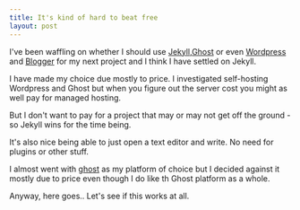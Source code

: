 ```yaml
---
title: It's kind of hard to beat free
layout: post
---
```



I've been waffling on whether I should use [Jekyll](http://jekyllrb.cocm),[Ghost](http://ghost.org) or even [Wordpress](http://wordpress.com) and [Blogger](http://blogspot.com) for my next project and I think I have settled on Jekyll.

I have made my choice due mostly to price. I investigated self-hosting Wordpress and Ghost but when you figure out the server cost you might as well pay for managed hosting.

But I don't want to pay for a project that may or may not get off the ground - so Jekyll wins for the time being.

It's also nice being able to just open a text editor and write. No need for plugins or other stuff.

I almost went with [ghost](http://ghost.org) as my platform of choice but I decided against it mostly due to price even though I do like th Ghost platform as a whole.

Anyway, here goes.. Let's see if this works at all.

